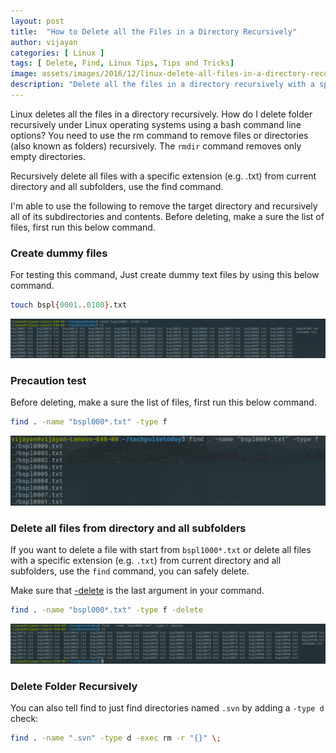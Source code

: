```yaml
---
layout: post
title:  "How to Delete all the Files in a Directory Recursively"
author: vijayan
categories: [ Linux ]
tags: [ Delete, Find, Linux Tips, Tips and Tricks]
image: assets/images/2016/12/linux-delete-all-files-in-a-directory-recursively.png
description: "Delete all the files in a directory recursively with a specific extension (e.g.txt) from current directory and all subfolders,use the find cmd"
---
```

Linux deletes all the files in a directory recursively. How do I delete folder recursively under Linux operating systems using a bash command line options? You need to use the rm command to remove files or directories (also known as folders) recursively. The `rmdir` command removes only empty directories.

Recursively delete all files with a specific extension (e.g. .txt) from current directory and all subfolders, use the find command.

I'm able to use the following to remove the target directory and recursively all of its subdirectories and contents. Before deleting, make a sure the list of files, first run this below command.

### Create dummy files

For testing this command, Just create dummy text files by using this below command.

```bash
touch bspl{0001..0100}.txt
```

![Delete-1](/assets/images/2016/12/delete-1.png "Delete")

### Precaution test

Before deleting, make a sure the list of files, first run this below command.

```sh
find . -name "bspl000*.txt" -type f
```

![Delete-2](/assets/images/2016/12/delete-2.png "Delete")

### Delete all files from directory and all subfolders

If you want to delete a file with start from `bspl1000*.txt` or delete all files with a specific extension (e.g. `.txt`) from current directory and all subfolders, use the `find` command, you can safely delete.

Make sure that [-delete](/ "TechPulseToday") is the last argument in your command.

```bash
find . -name "bspl000*.txt" -type f -delete
```

![Delete all files from directory and all subfolders](/assets/images/2016/12/delete-3.png "Delete all files from directory and all subfolders")

### Delete Folder Recursively

You can also tell find to just find directories named `.svn` by adding a `-type d` check:

```bash
find . -name ".svn" -type d -exec rm -r "{}" \;
```

